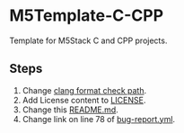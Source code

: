 # M5Template-C-CPP
Template for M5Stack C and CPP projects.

## Steps

1. Change [clang format check path](./.github/workflows/clang-format-check.yml#L9-L15).
2. Add License content to [LICENSE](/LICENSE).
3. Change this [README.md](./README.md#L1-L8).
4. Change link on line 78 of [bug-report.yml](./.github/ISSUE_TEMPLATE/bug-report.yml#L78).